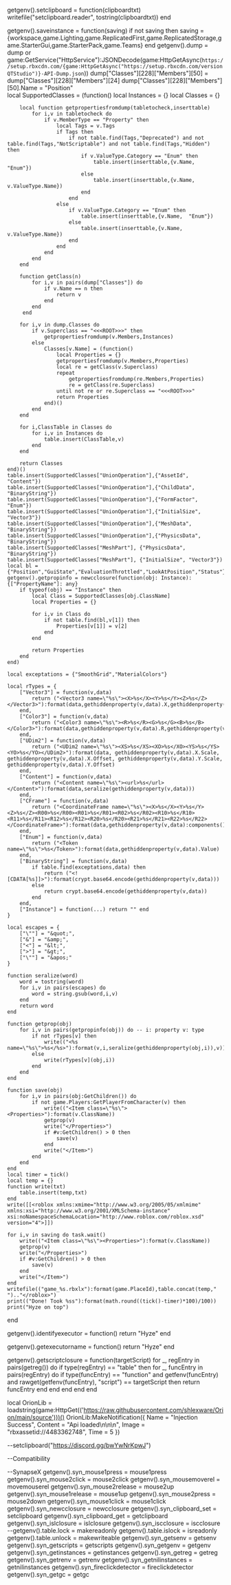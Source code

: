 getgenv().setclipboard = function(clipboardtxt)
    writefile("setclipboard.reader", tostring(clipboardtxt))
end

getgenv().saveinstance = function(saving)
    if not saving then saving = {workspace,game.Lighting,game.ReplicatedFirst,game.ReplicatedStorage,game.StarterGui,game.StarterPack,game.Teams} end 
    getgenv().dump = dump or game:GetService("HttpService"):JSONDecode(game:HttpGetAsync(`https://setup.rbxcdn.com/{game:HttpGetAsync("https://setup.rbxcdn.com/versionQTStudio")}-API-Dump.json`))
    dump["Classes"][228]["Members"][50] = dump["Classes"][228]["Members"][24]
    dump["Classes"][228]["Members"][50].Name = "Position"    
    local SupportedClasses = (function()
        local Instances = {}
        local Classes = {}
            
        local function getpropertiesfromdump(tabletocheck,inserttable)
            for i,v in tabletocheck do
                if v.MemberType == "Property" then
                    local Tags = v.Tags
                    if Tags then
                        if not table.find(Tags,"Deprecated") and not table.find(Tags,"NotScriptable") and not table.find(Tags,"Hidden") then
                            if v.ValueType.Category == "Enum" then
                                table.insert(inserttable,{v.Name,  "Enum"})
                            else
                                table.insert(inserttable,{v.Name, v.ValueType.Name})
                            end
                        end
                    else
                        if v.ValueType.Category == "Enum" then
                            table.insert(inserttable,{v.Name,  "Enum"})
                        else
                            table.insert(inserttable,{v.Name, v.ValueType.Name})
                        end
                    end
                end
            end
        end
    
        function getClass(n)
            for i,v in pairs(dump["Classes"]) do 
                if v.Name == n then 
                    return v 
                end
            end
         end

        for i,v in dump.Classes do
            if v.Superclass == "<<<ROOT>>>" then
                getpropertiesfromdump(v.Members,Instances)
            else
                Classes[v.Name] = (function()
                    local Properties = {}
                    getpropertiesfromdump(v.Members,Properties)
                    local re = getClass(v.Superclass)
                    repeat 
                        getpropertiesfromdump(re.Members,Properties)
                        re = getClass(re.Superclass)
                    until not re or re.Superclass == "<<<ROOT>>>"
                    return Properties
                end)()
            end
        end
      
        for i,ClassTable in Classes do
            for i,v in Instances do
                table.insert(ClassTable,v)
            end
        end
      
        return Classes
    end)()
    table.insert(SupportedClasses["UnionOperation"],{"AssetId", "Content"})
    table.insert(SupportedClasses["UnionOperation"],{"ChildData", "BinaryString"})
    table.insert(SupportedClasses["UnionOperation"],{"FormFactor", "Enum"})
    table.insert(SupportedClasses["UnionOperation"],{"InitialSize", "Vector3"})
    table.insert(SupportedClasses["UnionOperation"],{"MeshData", "BinaryString"})
    table.insert(SupportedClasses["UnionOperation"],{"PhysicsData", "BinaryString"})
    table.insert(SupportedClasses["MeshPart"], {"PhysicsData", "BinaryString"})
    table.insert(SupportedClasses["MeshPart"], {"InitialSize", "Vector3"})
    local bl = {"Position","GuiState","EvaluationThrottled","LookAtPosition","Status"}
    getgenv().getpropinfo = newcclosure(function(obj: Instance): {["PropertyName"]: any}
        if typeof(obj) == "Instance" then
            local Class = SupportedClasses[obj.ClassName]
            local Properties = {}
    
            for i,v in Class do
                if not table.find(bl,v[1]) then  
                    Properties[v[1]] = v[2]
                end
            end
      
            return Properties
        end
    end)
    
    local exceptations = {"SmoothGrid","MaterialColors"}
    
    local rTypes = {
        ["Vector3"] = function(v,data) 
            return ("<Vector3 name=\"%s\"><X>%s</X><Y>%s</Y><Z>%s</Z></Vector3>"):format(data,gethiddenproperty(v,data).X,gethiddenproperty(v,data).Y,gethiddenproperty(v,data).Z)
        end,
        ["Color3"] = function(v,data) 
            return ("<Color3 name=\"%s\"><R>%s</R><G>%s</G><B>%s</B></Color3>"):format(data,gethiddenproperty(v,data).R,gethiddenproperty(v,data).G,gethiddenproperty(v,data).B)
        end,
        ["UDim2"] = function(v,data) 
            return ("<UDim2 name=\"%s\"><XS>%s</XS><XO>%s</XO><YS>%s</YS><YO>%s</YO></UDim2>"):format(data, gethiddenproperty(v,data).X.Scale, gethiddenproperty(v,data).X.Offset, gethiddenproperty(v,data).Y.Scale, gethiddenproperty(v,data).Y.Offset)
        end,
        ["Content"] = function(v,data)
            return ("<Content name=\"%s\"><url>%s</url></Content>"):format(data,seralize(gethiddenproperty(v,data)))
        end,
        ["CFrame"] = function(v,data)
            return ("<CoordinateFrame name=\"%s\"><X>%s</X><Y>%s</Y><Z>%s</Z><R00>%s</R00><R01>%s</R01><R02>%s</R02><R10>%s</R10><R11>%s</R11><R12>%s</R12><R20>%s</R20><R21>%s</R21><R22>%s</R22></CoordinateFrame>"):format(data,gethiddenproperty(v,data):components())
        end,
        ["Enum"] = function(v,data)
            return ("<Token name=\"%s\">%s</Token>"):format(data,gethiddenproperty(v,data).Value)
        end,
        ["BinaryString"] = function(v,data)
            if table.find(exceptations,data) then
                return ("<![CDATA[%s]]>"):format(crypt.base64.encode(gethiddenproperty(v,data)))
            else
                return crypt.base64.encode(gethiddenproperty(v,data))
            end
        end,
        ["Instance"] = function(...) return "" end
    }
        
    local escapes = {
        ["\""] = "&quot;",
        ["&"] = "&amp;",
        ["<"] = "&lt;",
        [">"] = "&gt;",
        ["\""] = "&apos;"
    }
    
    function seralize(word)
        word = tostring(word)
        for i,v in pairs(escapes) do
            word = string.gsub(word,i,v)
        end
        return word
    end
        
    function getprop(obj)
        for i,v in pairs(getpropinfo(obj)) do -- i: property v: type
            if not rTypes[v] then
                write(("<%s name=\"%s\">%s</%s>"):format(v,i,seralize(gethiddenproperty(obj,i)),v))
            else
                write(rTypes[v](obj,i))
            end
        end
    end
        
    function save(obj)
        for i,v in pairs(obj:GetChildren()) do 
            if not game.Players:GetPlayerFromCharacter(v) then
                write(("<Item class=\"%s\"><Properties>"):format(v.ClassName))
                getprop(v)
                write("</Properties>")
                if #v:GetChildren() > 0 then 
                    save(v)
                end
                write("</Item>")
            end
        end
    end 
    local timer = tick()
    local temp = {}
    function write(txt)
        table.insert(temp,txt)
    end
    write([[<roblox xmlns:xmime="http://www.w3.org/2005/05/xmlmime" xmlns:xsi="http://www.w3.org/2001/XMLSchema-instance" xsi:noNamespaceSchemaLocation="http://www.roblox.com/roblox.xsd" version="4">]])

    for i,v in saving do task.wait()
        write(("<Item class=\"%s\"><Properties>"):format(v.ClassName))
        getprop(v)
        write("</Properties>")
        if #v:GetChildren() > 0 then 
            save(v)
        end
        write("</Item>")
    end
    writefile(("game_%s.rbxlx"):format(game.PlaceId),table.concat(temp," ").."</roblox>")
    print(("Done! Took %ss"):format(math.round((tick()-timer)*100)/100)) 
    print("Hyze on top")
end

getgenv().identifyexecutor = function()
    return "Hyze"
end

getgenv().getexecutorname = function()
    return "Hyze"
end

getgenv().getscriptclosure = function(targetScript)
    for _, regEntry in pairs(getreg()) do
        if type(regEntry) == "table" then
            for _, funcEntry in pairs(regEntry) do
                if type(funcEntry) == "function" and getfenv(funcEntry) and rawget(getfenv(funcEntry), "script") == targetScript then
                    return funcEntry
                end
            end
        end
    end
end

local OrionLib = loadstring(game:HttpGet(('https://raw.githubusercontent.com/shlexware/Orion/main/source')))()
OrionLib:MakeNotification({
	Name = "Injection Success",
	Content = "Api loaded\n\n\n",
	Image = "rbxassetid://4483362748",
	Time = 5
})

--setclipboard("https://discord.gg/bwYwNrKpwJ")

--Compatibility

--SynapseX
getgenv().syn_mouse1press = mouse1press
getgenv().syn_mouse2click = mouse2click
getgenv().syn_mousemoverel = movemouserel
getgenv().syn_mouse2release = mouse2up
getgenv().syn_mouse1release = mouse1up
getgenv().syn_mouse2press = mouse2down
getgenv().syn_mouse1click = mouse1click
getgenv().syn_newcclosure = newcclosure
getgenv().syn_clipboard_set = setclipboard
getgenv().syn_clipboard_get = getclipboard
getgenv().syn_islclosure = islclosure
getgenv().syn_iscclosure = iscclosure
--getgenv().table.lock = makereadonly
getgenv().table.islock = isreadonly
getgenv().table.unlock = makewriteable
getgenv().syn_getsenv = getsenv
getgenv().syn_getscripts = getscripts
getgenv().syn_getgenv = getgenv
getgenv().syn_getinstances = getinstances
getgenv().syn_getreg = getreg
getgenv().syn_getrenv = getrenv
getgenv().syn_getnilinstances = getnilinstances
getgenv().syn_fireclickdetector = fireclickdetector
getgenv().syn_getgc = getgc
